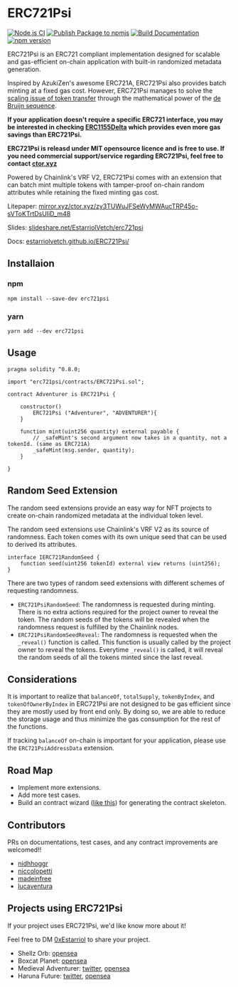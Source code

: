 # ERC721Psi
[![Node.js CI](https://github.com/estarriolvetch/ERC721Psi/actions/workflows/node.js.yml/badge.svg)](https://github.com/estarriolvetch/ERC721Psi/actions/workflows/node.js.yml)
[![Publish Package to npmjs](https://github.com/estarriolvetch/ERC721Psi/actions/workflows/deploy_npm.yml/badge.svg)](https://github.com/estarriolvetch/ERC721Psi/actions/workflows/deploy_npm.yml)
[![Build Documentation](https://github.com/estarriolvetch/ERC721Psi/actions/workflows/make_docs.yml/badge.svg)](https://github.com/estarriolvetch/ERC721Psi/actions/workflows/make_docs.yml)
[![npm version](https://badge.fury.io/js/erc721psi.svg)](https://www.npmjs.com/package/erc721psi)

ERC721Psi is an ERC721 compliant implementation designed for scalable and gas-efficient on-chain application with built-in randomized metadata generation. 

Inspired by AzukiZen's awesome ERC721A, ERC721Psi also provides batch minting at a fixed gas cost. However, ERC721Psi manages to solve the [scaling issue of token transfer](https://github.com/chiru-labs/ERC721A/issues/145) through the mathematical power of the [de Bruijn sequence](https://en.wikipedia.org/wiki/De_Bruijn_sequence).

**If your application doesn't require a specific ERC721 interface, you may be interested in checking [ERC1155Delta](https://erc1155delta.ctor.xyz) which provides even more gas savings than ERC721Psi.**

**ERC721Psi is releasd under MIT opensource licence and is free to use. If you need commercial support/service regarding ERC721Psi, feel free to contact [ctor.xyz](https://ctor.xyz)**

Powered by Chainlink's VRF V2, ERC721Psi comes with an extension that can batch mint multiple tokens with tamper-proof on-chain random attributes while retaining the fixed minting gas cost.

Litepaper: [mirror.xyz/ctor.xyz/zy3TUWuJFSeWyMWAucTRP45o-sVToKTrtDsUIiD_m48](https://mirror.xyz/ctor.xyz/zy3TUWuJFSeWyMWAucTRP45o-sVToKTrtDsUIiD_m48)

Slides: [slideshare.net/EstarriolVetch/erc721psi](https://www.slideshare.net/EstarriolVetch/erc721psi)

Docs: [estarriolvetch.github.io/ERC721Psi/](https://estarriolvetch.github.io/ERC721Psi/)

## Installaion
### npm
```
npm install --save-dev erc721psi
```
### yarn
```
yarn add --dev erc721psi
```
## Usage
```solidity
pragma solidity ^0.8.0;

import "erc721psi/contracts/ERC721Psi.sol";

contract Adventurer is ERC721Psi {

    constructor() 
        ERC721Psi ("Adventurer", "ADVENTURER"){
    }

    function mint(uint256 quantity) external payable {
        // _safeMint's second argument now takes in a quantity, not a tokenId. (same as ERC721A)
        _safeMint(msg.sender, quantity);
    }

}
```

## Random Seed Extension

The random seed extensions provide an easy way for NFT projects to create on-chain randomized metadata at the individual token level.

The random seed extensions use Chainlink's VRF V2 as its source of randomness. Each token comes with its own unique seed that can be used to derived its attributes.

```solidity
interface IERC721RandomSeed {
    function seed(uint256 tokenId) external view returns (uint256);
}
```
There are two types of random seed extensions with different schemes of requesting randomness.

- `ERC721PsiRandomSeed`: The randomness is requested during minting. There is no extra actions required for the project owner to reveal the token. The random seeds of the tokens will be revealed when the randomness request is fulfilled by the Chainlink nodes.
- `ERC721PsiRandomSeedReveal`: The randomness is requested when the `_reveal()` function is called. This function is usually called by the project owner to reveal the tokens. Everytime `_reveal()` is called, it will reveal the random seeds of all the tokens minted since the last reveal.

## Considerations
It is important to realize that `balanceOf`, `totalSupply`, `tokenByIndex`, and `tokenOfOwnerByIndex` in ERC721Psi are not designed to be gas efficient since they are mostly used by front end only. By doing so, we are able to reduce the storage usage and thus minimize the gas consumption for the rest of the functions.

If tracking `balanceOf` on-chain is important for your application, please use the `ERC721PsiAddressData` extension.

## Road Map
- Implement more extensions.
- Add more test cases.
- Build an contract wizard ([like this](https://wizard.openzeppelin.com/#erc721)) for generating the contract skeleton. 

## Contributors
PRs on documentations, test cases, and any contract improvements are welcomed!!
- [nidhhoggr](https://github.com/nidhhoggr)
- [niccolopetti](https://github.com/niccolopetti)
- [madeinfree](https://github.com/madeinfree)
- [lucaventura](https://github.com/lucaventura)

## Projects using ERC721Psi
If your project uses ERC721Psi, we'd like know more about it!

Feel free to DM [0xEstarriol](https://twitter.com/0xEstarriol) to share your project.
- Shellz Orb: [opensea](https://opensea.io/collection/shellzorb)
- Boxcat Planet: [opensea](https://opensea.io/collection/boxcatplanet-official)
- Medieval Adventurer: [twitter](https://twitter.com/DaoMedieval), [opensea](https://opensea.io/collection/medieval-adventurer/)
- Haruna Future: [twitter](https://twitter.com/HarunaNft), [opensea](https://opensea.io/collection/harunafutureofficial)
